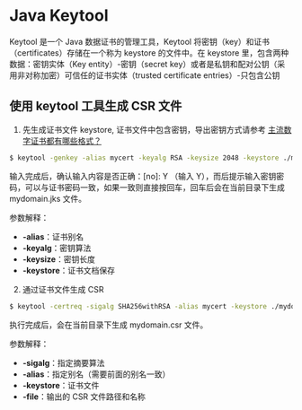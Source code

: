 # Java Keytool

Keytool 是一个 Java 数据证书的管理工具，Keytool 将密钥（key）和证书（certificates）存储在一个称为 keystore 的文件中。在 keystore 里，包含两种数据：密钥实体（Key entity）-密钥（secret key）或者是私钥和配对公钥（采用非对称加密）可信任的证书实体（trusted certificate entries）-只包含公钥

## 使用 keytool 工具生成 CSR 文件

1. 先生成证书文件 keystore, 证书文件中包含密钥，导出密钥方式请参考 [主流数字证书都有哪些格式？](http://help.aliyun.com/knowledge_detail.htm?knowledgeId=13086385)

```bash
$ keytool -genkey -alias mycert -keyalg RSA -keysize 2048 -keystore ./mydomain.jks
```

输入完成后，确认输入内容是否正确：[no]: Y （输入 Y），而后提示输入密钥密码，可以与证书密码一致，如果一致则直接按回车，回车后会在当前目录下生成 mydomain.jks 文件。

参数解释：

- **-alias**：证书别名
- **-keyalg**：密钥算法
- **-keysize**：密钥长度
- **-keystore**：证书文档保存



2. 通过证书文件生成 CSR

```bash
$ keytool -certreq -sigalg SHA256withRSA -alias mycert -keystore ./mydomain.jks -file ./mydomain.csr
```

执行完成后，会在当前目录下生成 mydomain.csr 文件。

参数解释：

- **-sigalg**：指定摘要算法
- **-alias**：指定别名（需要前面的别名一致）
- **-keystore**：证书文件
- **-file**：输出的 CSR 文件路径和名称

